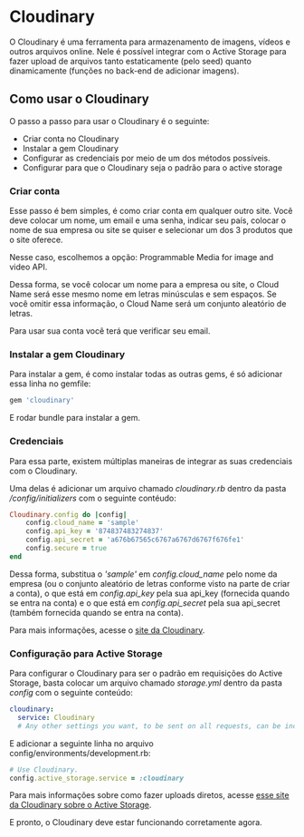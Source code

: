 # Cloudinary
 
O Cloudinary é uma ferramenta para armazenamento de imagens, vídeos e outros arquivos online. Nele é possível integrar com o Active Storage para fazer upload de arquivos tanto estaticamente (pelo seed) quanto dinamicamente (funções no back-end de adicionar imagens).
 
## Como usar o Cloudinary
 
O passo a passo para usar o Cloudinary é o seguinte:
 
- Criar conta no Cloudinary
- Instalar a gem Cloudinary
- Configurar as credenciais por meio de um dos métodos possíveis.
- Configurar para que o Cloudinary seja o padrão para o active storage
 
### Criar conta
 
Esse passo é bem simples, é como criar conta em qualquer outro site. Você deve colocar um nome, um email e uma senha, indicar seu país, colocar o nome de sua empresa ou site se quiser e selecionar um dos 3 produtos que o site oferece.
 
Nesse caso, escolhemos a opção: Programmable Media for image and video API.
 
Dessa forma, se você colocar um nome para a empresa ou site, o Cloud Name será esse mesmo nome em letras minúsculas e sem espaços. Se você omitir essa informação, o Cloud Name será um conjunto aleatório de letras.
 
Para usar sua conta você terá que verificar seu email.

### Instalar a gem Cloudinary

Para instalar a gem, é como instalar todas as outras gems, é só adicionar essa linha no gemfile:
```ruby
gem 'cloudinary'
```
E rodar bundle para instalar a gem.

### Credenciais

Para essa parte, existem múltiplas maneiras de integrar as suas credenciais com o Cloudinary. 

Uma delas é adicionar um arquivo chamado *cloudinary.rb* dentro da pasta */config/initializers* com o seguinte contéudo:

```ruby
Cloudinary.config do |config|
    config.cloud_name = 'sample'
    config.api_key = '874837483274837'
    config.api_secret = 'a676b67565c6767a6767d6767f676fe1'
    config.secure = true
end
```
Dessa forma, substitua o *'sample'* em *config.cloud_name* pelo nome da empresa (ou o conjunto aleatório de letras conforme visto na parte de criar a conta), o que está em *config.api_key* pela sua api_key (fornecida quando se entra na conta) e o que está em *config.api_secret* pela sua api_secret (também fornecida quando se entra na conta).

Para mais informações, acesse o [site da Cloudinary](https://cloudinary.com/documentation/rails_integration#configuration).

### Configuração para Active Storage

Para configurar o Cloudinary para ser o padrão em requisições do Active Storage, basta colocar um arquivo chamado *storage.yml* dentro da pasta *config* com o seguinte conteúdo:
```yml
cloudinary:      
  service: Cloudinary
  # Any other settings you want, to be sent on all requests, can be included here as well.
```

E adicionar a seguinte linha no arquivo config/environments/development.rb:

```ruby
# Use Cloudinary.
config.active_storage.service = :cloudinary
```

Para mais informações sobre como fazer uploads diretos, acesse [esse site da Cloudinary sobre o Active Storage](https://cloudinary.com/documentation/rails_activestorage).


E pronto, o Cloudinary deve estar funcionando corretamente agora.